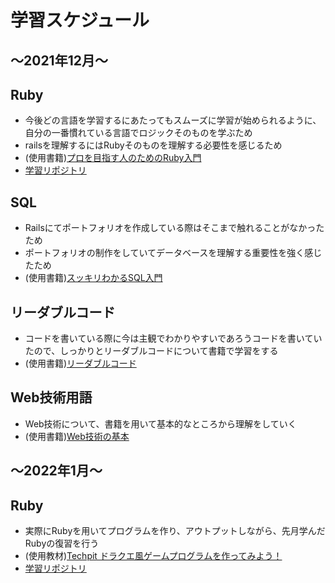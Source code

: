 # 学習スケジュール

## 〜2021年12月〜 

## Ruby
* 今後どの言語を学習するにあたってもスムーズに学習が始められるように、自分の一番慣れている言語でロジックそのものを学ぶため
* railsを理解するにはRubyそのものを理解する必要性を感じるため
* (使用書籍)[プロを目指す人のためのRuby入門](https://www.amazon.co.jp/%E3%83%97%E3%83%AD%E3%82%92%E7%9B%AE%E6%8C%87%E3%81%99%E4%BA%BA%E3%81%AE%E3%81%9F%E3%82%81%E3%81%AERuby%E5%85%A5%E9%96%80-%E6%94%B9%E8%A8%822%E7%89%88-%E8%A8%80%E8%AA%9E%E4%BB%95%E6%A7%98%E3%81%8B%E3%82%89%E3%83%86%E3%82%B9%E3%83%88%E9%A7%86%E5%8B%95%E9%96%8B%E7%99%BA%E3%83%BB%E3%83%87%E3%83%90%E3%83%83%E3%82%B0%E6%8A%80%E6%B3%95%E3%81%BE%E3%81%A7-Software-Design/dp/4297124378/ref=sr_1_2_sspa?__mk_ja_JP=%E3%82%AB%E3%82%BF%E3%82%AB%E3%83%8A&crid=YB66OXTS0X2I&keywords=%E3%83%97%E3%83%AD%E3%82%92%E7%9B%AE%E6%8C%87%E3%81%99%E4%BA%BA%E3%81%AE%E3%81%9F%E3%82%81%E3%81%AEruby%E5%85%A5%E9%96%80&qid=1638370068&sprefix=%E3%83%97%E3%83%AD%E3%82%92%2Caps%2C616&sr=8-2-spons&psc=1&spLa=ZW5jcnlwdGVkUXVhbGlmaWVyPUFUTDIxUUlTSjdCRk8mZW5jcnlwdGVkSWQ9QTAzODAwNjUxWFNZQ1pRUkdMTkw3JmVuY3J5cHRlZEFkSWQ9QVJRRjRQV1Q2MVJWMiZ3aWRnZXROYW1lPXNwX2F0ZiZhY3Rpb249Y2xpY2tSZWRpcmVjdCZkb05vdExvZ0NsaWNrPXRydWU=)
* [学習リポジトリ](https://github.com/chiba97/ruby_study.git)

## SQL
* Railsにてポートフォリオを作成している際はそこまで触れることがなかったため
* ポートフォリオの制作をしていてデータベースを理解する重要性を強く感じたため
* (使用書籍)[スッキリわかるSQL入門](https://www.amazon.co.jp/%E3%82%B9%E3%83%83%E3%82%AD%E3%83%AA%E3%82%8F%E3%81%8B%E3%82%8BSQL%E5%85%A5%E9%96%80-%E7%AC%AC2%E7%89%88-%E3%83%89%E3%83%AA%E3%83%AB222%E5%95%8F%E4%BB%98%E3%81%8D-%E3%82%B9%E3%83%83%E3%82%AD%E3%83%AA%E3%82%B7%E3%83%AA%E3%83%BC%E3%82%BA-%E4%B8%AD%E5%B1%B1%E6%B8%85%E5%96%AC/dp/4295005096/ref=sr_1_1?__mk_ja_JP=%E3%82%AB%E3%82%BF%E3%82%AB%E3%83%8A&crid=3ZU9YRYYWJ63&keywords=%E3%82%B9%E3%83%83%E3%82%AD%E3%83%AA%E3%82%8F%E3%81%8B%E3%82%8Bsql%E5%85%A5%E9%96%80&qid=1638370183&sprefix=%E3%82%B9%E3%83%83%E3%82%AD%E3%83%AA%2Caps%2C324&sr=8-1)

## リーダブルコード
* コードを書いている際に今は主観でわかりやすいであろうコードを書いていたので、しっかりとリーダブルコードについて書籍で学習をする
* (使用書籍)[リーダブルコード](https://www.amazon.co.jp/%E3%83%AA%E3%83%BC%E3%83%80%E3%83%96%E3%83%AB%E3%82%B3%E3%83%BC%E3%83%89-%E2%80%95%E3%82%88%E3%82%8A%E8%89%AF%E3%81%84%E3%82%B3%E3%83%BC%E3%83%89%E3%82%92%E6%9B%B8%E3%81%8F%E3%81%9F%E3%82%81%E3%81%AE%E3%82%B7%E3%83%B3%E3%83%97%E3%83%AB%E3%81%A7%E5%AE%9F%E8%B7%B5%E7%9A%84%E3%81%AA%E3%83%86%E3%82%AF%E3%83%8B%E3%83%83%E3%82%AF-Theory-practice-Boswell/dp/4873115655/ref=sr_1_1?__mk_ja_JP=%E3%82%AB%E3%82%BF%E3%82%AB%E3%83%8A&keywords=%E3%83%AA%E3%83%BC%E3%83%80%E3%83%96%E3%83%AB%E3%82%B3%E3%83%BC%E3%83%89&qid=1638370292&sr=8-1)

## Web技術用語
* Web技術について、書籍を用いて基本的なところから理解をしていく
* (使用書籍)[Web技術の基本](https://www.amazon.co.jp/%E3%82%A4%E3%83%A9%E3%82%B9%E3%83%88%E5%9B%B3%E8%A7%A3%E5%BC%8F-%E3%81%93%E3%81%AE%E4%B8%80%E5%86%8A%E3%81%A7%E5%85%A8%E9%83%A8%E3%82%8F%E3%81%8B%E3%82%8BWeb%E6%8A%80%E8%A1%93%E3%81%AE%E5%9F%BA%E6%9C%AC-%E5%B0%8F%E6%9E%97-%E6%81%AD%E5%B9%B3/dp/4797388811/ref=sr_1_1?__mk_ja_JP=%E3%82%AB%E3%82%BF%E3%82%AB%E3%83%8A&crid=1ME992JAABWUT&keywords=web%E6%8A%80%E8%A1%93%E3%81%AE%E5%9F%BA%E6%9C%AC&qid=1638370354&sprefix=web%E6%8A%80%E8%A1%93%2Caps%2C248&sr=8-1)


## 〜2022年1月〜 

## Ruby
* 実際にRubyを用いてプログラムを作り、アウトプットしながら、先月学んだRubyの復習を行う
* (使用教材)[Techpit ドラクエ風ゲームプログラムを作ってみよう！](https://www.techpit.jp/courses/6)
* [学習リポジトリ](https://github.com/chiba97/ruby_draque_app.git)
